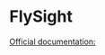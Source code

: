 # FlySight



[Official documentation:](http://www.skycentre.net/topic/24075-летающим-gps-performance-настройки-flysight/)
